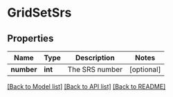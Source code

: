 # GridSetSrs

## Properties
Name | Type | Description | Notes
------------ | ------------- | ------------- | -------------
**number** | **int** | The SRS number | [optional] 

[[Back to Model list]](../README.md#documentation-for-models) [[Back to API list]](../README.md#documentation-for-api-endpoints) [[Back to README]](../README.md)


